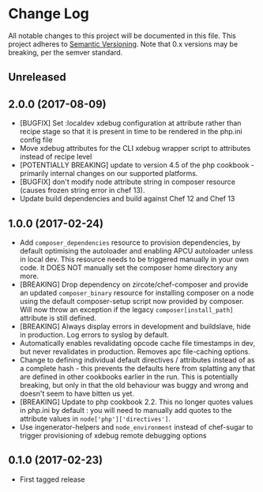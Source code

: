 # Change Log
All notable changes to this project will be documented in this file.
This project adheres to [Semantic Versioning](http://semver.org/). Note that
0.x versions may be breaking, per the semver standard.

## Unreleased

## 2.0.0 (2017-08-09)

* [BUGFIX] Set :localdev xdebug configuration at attribute rather than recipe
  stage so that it is present in time to be rendered in the php.ini config file
* Move xdebug attributes for the CLI xdebug wrapper script to attributes instead
  of recipe level
* [POTENTIALLY BREAKING] update to version 4.5 of the php cookbook - primarily
  internal changes on our supported platforms.
* [BUGFIX] don't modify node attribute string in composer resource (causes frozen
  string error in chef 13).
* Update build dependencies and build against Chef 12 and Chef 13

## 1.0.0 (2017-02-24)

* Add `composer_dependencies` resource to provision dependencies, by default
  optimising the autoloader and enabling APCU autoloader unless in local dev.
  This resource needs to be triggered manually in your own code. It DOES NOT
  manually set the composer home directory any more.
* [BREAKING] Drop dependency on zircote/chef-composer and provide an updated
  `composer_binary` resource for installing composer on a node using the
  default composer-setup script now provided by composer. Will now throw an
  exception if the legacy `composer[install_path]` attribute is still defined.
* [BREAKING] Always display errors in development and buildslave, hide in
  production. Log errors to syslog by default.
* Automatically enables revalidating opcode cache file timestamps in dev, but
  never revalidates in production. Removes apc file-caching options.
* Change to defining individual default directives / attributes instead of as a
  complete hash - this prevents the defaults here from splatting any that are
  defined in other cookbooks earlier in the run. This is potentially breaking,
  but only in that the old behaviour was buggy and wrong and doesn't seem to have
  bitten us yet.
* [BREAKING] Update to php cookbook 2.2. This no longer quotes values in php.ini
  by default : you will need to manually add quotes to the attribute values in
  `node['php']['directives']`.
* Use ingenerator-helpers and `node_environment` instead of chef-sugar to trigger
  provisioning of xdebug remote debugging options


## 0.1.0 (2017-02-23)

* First tagged release
